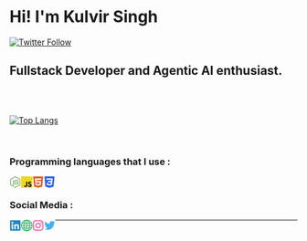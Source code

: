 

# Hi! I'm Kulvir Singh
[![Twitter Follow](https://img.shields.io/twitter/follow/Kulvir0_6?color=1DA1F2&logo=twitter&style=for-the-badge)](https://twitter.com/Kulvir0_6)


## Fullstack Developer and Agentic AI enthusiast.

<br/>



<br/>

[![Top Langs](https://github-readme-stats.vercel.app/api/top-langs/?username=kulvir06&layout=compact)](https://github.com/anuraghazra/github-readme-stats)


<br/>

### Programming languages that I use :

<img align="left" alt="nodejs" width="20px" src="https://github.com/kulvir06/forreadme/blob/main/nodejs.svg" />
<img align="left" alt="js" width="20px" src="https://github.com/kulvir06/forreadme/blob/main/js.svg" />
<img align="left" alt="html" width="20px" src="https://github.com/kulvir06/forreadme/blob/main/html.svg" />
<img align="left" alt="css" width="20px" src="https://github.com/kulvir06/forreadme/blob/main/css.svg" />

<br />




### Social Media :

[<img align="left" alt="Anmol | LinkedIn" width="20px" src="https://github.com/kulvir06/forreadme/blob/main/linkedin.svg" />][linkedin]
[<img align="left" alt="Website" width="20px" src="https://github.com/kulvir06/forreadme/blob/main/globe.svg" />][website]
[<img align="left" alt="Anmol | Insta" width="20px" src="https://github.com/kulvir06/forreadme/blob/main/instagram.svg" />][instagram]
[<img align="left" alt="Anmol | Twitter" width="20px" src="https://github.com/kulvir06/forreadme/blob/main/twitter.svg" />][twitter]







---
[website]: https://kulvir06.github.io/Quick-Portfolio/
[twitter]: https://twitter.com/Kulvir0_6
[instagram]: https://www.instagram.com/kulvir0_6/
[linkedin]: https://in.linkedin.com/in/kulvir-singh-306502196
